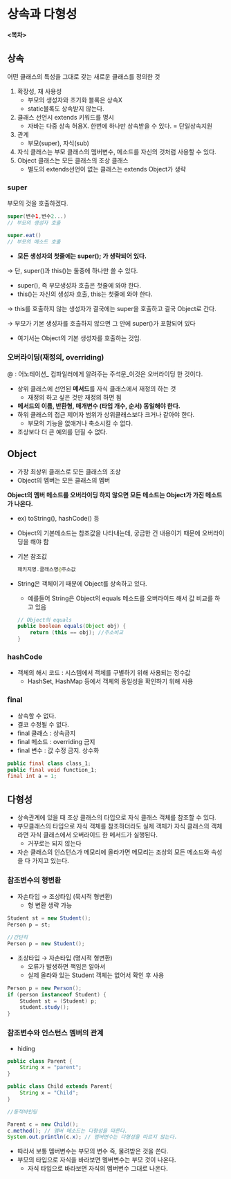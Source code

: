 # 상속과 다형성

**<목차>**

## 상속

어떤 클래스의 특성을 그대로 갖는 새로운 클래스를 정의한 것

1. 확장성, 재 사용성
    - 부모의 생성자와 초기화 블록은 상속X
    - static블록도 상속받지 않는다.
2. 클래스 선언시 extends 키워드를 명시
    - 자바는 다중 상속 허용X. 한번에 하나만 상속받을 수 있다. = 단일상속지원
3. 관계
    - 부모(super), 자식(sub)
4. 자식 클래스는 부모 클래스의 멤버변수, 메소드를 자신의 것처럼 사용할 수 있다. 
5. Object 클래스는 모든 클래스의 조상 클래스
    - 별도의 extends선언이 없는 클래스는 extends Object가 생략

### super

부모의 것을 호출하겠다.

```java
super(변수1,변수2...)
// 부모의 생성자 호출

super.eat()
// 부모의 메소드 호출
```

- **모든 생성자의 첫줄에는 super(); 가 생략되어 있다.**

→ 단, super()과 this()는 둘중에 하나만 쓸 수 있다.

- super(), 즉 부모생성차 호출은 첫줄에 와야 한다.
- this()는 자신의 생성자 호출, this는 첫줄에 와야 한다.

→ this를 호출하지 않는 생성자가 결국에는 super을 호출하고 결국 Object로 간다.

→ 부모가 기본 생성자를 호출하지 않으면 그 안에 super()가 포함되어 있다

- 여기서는 Object의 기본 생성자를 호출하는 것임.

### 오버라이딩(재정의, overriding)

@ : 어노테이션_ 컴파일러에게 알려주는 주석문_이것은 오버라이딩 한 것이다. 

- 상위 클래스에 선언된 **메서드**를 자식 클래스에서 재정의 하는 것
    - 재정의 하고 싶은 것만 재정의 하면 됨
- **메서드의 이름, 반환형, 매개변수 (타입 개수, 순서) 동일해야 한다.**
- 하위 클래스의 접근 제어자 범위가 상위클래스보다 크거나 같아야 한다.
    - 부모의 기능을 없애거나 축소시킬 수 없다.
- 조상보다 더 큰 예외를 던질 수 없다.

## Object

- 가장 최상위 클래스로 모든 클래스의 조상
- Object의 멤버는 모든 클래스의 멤버

**Object의 멤버 메소드를 오버라이딩 하지 않으면 모든 메소드는 Object가 가진 메소드가 나온다.** 

- ex) toString(), hashCode() 등
- Object의 기본메소드는 참조값을 나타내는데, 궁금한 건 내용이기 때문에 오버라이딩을 해야 함
- 기본 참조값
    
    ```java
    패키지명.클래스명@주소값
    ```
    
- String은 객체이기 때문에 Object를 상속하고 있다.
    - 예를들어 String은 Object의 equals 메소드를 오버라이드 해서 값 비교를 하고 있음
    
    ```java
    // Object의 equals
    public boolean equals(Object obj) {
    	return (this == obj); //주소비교
    }
    ```
    

### hashCode

- 객체의 해시 코드 : 시스템에서 객체를 구별하기 위해 사용되는 정수값
    - HashSet, HashMap 등에서 객체의 동일성을 확인하기 위해 사용

### final

- 상속할 수 없다.
- 결코 수정될 수 없다.
- final 클래스 : 상속금지
- final 메소드 : overriding 금지
- final 변수 : 값 수정 금지. 상수화

```java
public final class class_1;
public final void function_1;
final int a = 1;
```

## 다형성

- 상속관계에 있을 때 조상 클래스의 타입으로 자식 클래스 객체를  참조할 수 있다.
- 부모클래스의 타입으로 자식 객체를 참조하더라도 실제 객체가 자식 클래스의 객체라면 
자식 클래스에서 오버라이드 한 메서드가 실행된다.
    - 거꾸로는 되지 않는다
- 자손 클래스의 인스턴스가 메모리에 올라가면 메모리는 조상의 모든 메소드와 속성을 다 가지고 있는다.

### 참조변수의 형변환

- 자손타입 → 조상타입 (묵시적 형변환)
    - 형 변환 생략 가능

```java
Student st = new Student();
Person p = st;

//간단히
Person p = new Student();
```

- 조상타입 → 자손타입 (명시적 형변환)
    - 오류가 발생하면 책임은 알아서
    - 실제 올라와 있는 Student 객체는 없어서 확인 후 사용

```java
Person p = new Person();
if (person instanceof Student) {
	Student st = (Student) p;
	student.study();
}
```

### 참조변수와 인스턴스 멤버의 관계

- hiding

```java
public class Parent {
	String x = "parent";
}

public class Child extends Parent{
	String x = "Child";
}

//동적바인딩

Parent c = new Child();
c.method(); // 멤버 메소드는 다형성을 따른다. 
System.out.println(c.x); // 멤버변수는 다형성을 따르지 않는다.

```

- 따라서 보통 멤버변수는 부모의 변수 즉, 물려받은 것을 쓴다.
- 부모의 타입으로 자식을 바라보면 멤버변수는 부모 것이 나온다.
    - 자식 타입으로 바라보면 자식의 멤버변수 그대로 나온다.